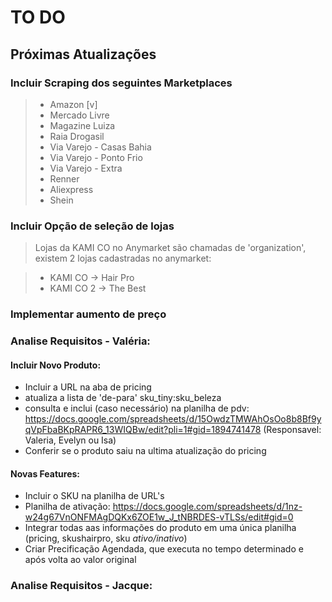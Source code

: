 # TO DO

## Próximas Atualizações

### Incluir Scraping dos seguintes Marketplaces

> - Amazon [v]
> - Mercado Livre
> - Magazine Luiza
> - Raia Drogasil
> - Via Varejo - Casas Bahia
> - Via Varejo - Ponto Frio
> - Via Varejo - Extra
> - Renner
> - Aliexpress
> - Shein

### Incluir Opção de seleção de lojas

> Lojas da KAMI CO no Anymarket são chamadas de 'organization', existem 2 lojas cadastradas no anymarket:

> - KAMI CO   -> Hair Pro
> - KAMI CO 2 -> The Best

### Implementar aumento de preço

### Analise Requisitos - Valéria:

#### Incluir Novo Produto:

- Incluir a URL na aba de pricing
- atualiza a lista de 'de-para' sku_tiny:sku_beleza
- consulta e inclui (caso necessário) na planilha de pdv: https://docs.google.com/spreadsheets/d/15OwdzTMWAhOsOo8b8Bf9yqVpFbaBKpRAPR6_13WIQBw/edit?pli=1#gid=1894741478 (Responsavel: Valeria, Evelyn ou Isa)
- Conferir se o produto saiu na ultima atualização do pricing

#### Novas Features:

- Incluir o SKU na planilha de URL's
- Planilha de ativação: https://docs.google.com/spreadsheets/d/1nz-w24g67VnONFMAgDQKx6ZOE1w_J_tNBRDES-vTLSs/edit#gid=0
- Integrar todas aas informações do produto em uma única planilha (pricing, skushairpro, sku *ativo/inativo*)
- Criar Precificação Agendada, que executa no tempo determinado e após volta ao valor original

### Analise Requisitos - Jacque:
